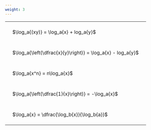 ```yaml
---
weight: 3
---
```


<style type="text/css">
#T_2a870 th.col_heading {
  text-align: left;
  font-size: 1em;
}
#T_2a870 td {
  text-align: left;
  font-size: 1em;
  padding: 1.5em;
}
</style>
<table id="T_2a870">
  <thead>
  </thead>
  <tbody>
    <tr>
      <td id="T_2a870_row0_col0" class="data row0 col0" >$\log_a{(xy)} = \log_a{x} + log_a{y}$</td>
    </tr>
    <tr>
      <td id="T_2a870_row1_col0" class="data row1 col0" >$\log_a{\left(\dfrac{x}{y}\right)} = \log_a{x} - log_a{y}$</td>
    </tr>
    <tr>
      <td id="T_2a870_row2_col0" class="data row2 col0" >$\log_a{x^n} = n\log_a{x}$</td>
    </tr>
    <tr>
      <td id="T_2a870_row3_col0" class="data row3 col0" >$\log_a{\left(\dfrac{1}{x}\right)} = -\log_a{x}$</td>
    </tr>
    <tr>
      <td id="T_2a870_row4_col0" class="data row4 col0" >$\log_a{x} = \dfrac{\log_b{x}}{\log_b{a}}$</td>
    </tr>
  </tbody>
</table>
